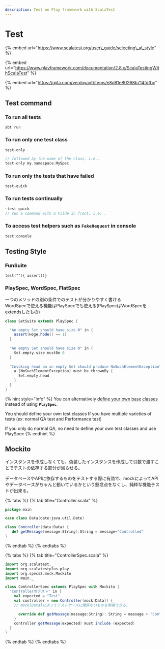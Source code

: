 ```yaml
---
description: Test on Play framework with ScalaTest
---
```


# Test

{% embed url="https://www.scalatest.org/user\_guide/selecting\_a\_style" %}

{% embed url="https://www.playframework.com/documentation/2.8.x/ScalaTestingWithScalaTest" %}

{% embed url="https://qiita.com/verdoyant/items/e8d81e80268b714fdfbc" %}



## Test command

### To run all tests

```text
sbt run
```

### To run only one test class

```scala
test-only 

// followed by the name of the class, i.e., 
test-only my.namespace.MySpec.
```

### To run only the tests that have failed

```text
test-quick
```

### To run tests continually

```scala
~test-quick
// run a command with a tilde in front, i.e. .
```

### To access test helpers such as `FakeRequest` in console

```scala
test:console
```

## Testing Style

### FunSuite

```text
test(""){ assert()}
```

###  PlaySpec, WordSpec, FlatSpec

一つのメソッドの別の条件でのテストが分かりやすく書ける  
WordSpecで使える機能はPlaySpecでも使える\(PlaySpecはWordSpecをextendsしたもの\)

```scala
class SetSuite extends PlaySpec {

  "An empty Set should have size 0" in {
    assert(Hoge.hode() == 1)
  }
  
  "An empty Set should have size 0" in {
    Set.empty.size mustBe 0
  }
  
  "Invoking head on an empty Set should produce NoSuchElementException"  in {
    a [NoSuchElementException] must be thrownBy {
      Set.empty.head
    }
  }
}
```

{% hint style="info" %}
You can alternatively [define your own base classes](http://scalatest.org/user_guide/defining_base_classes) instead of using **`PlaySpec`**.

You should define your own test classes If you have multiple varieties of tests \(ex: normal QA test and Performance test\)

If you only do normal QA, no need to define your own test classes and use PlaySpec
{% endhint %}

## Mockito

インスタンスを作成しなくても、偽装したインスタンスを作成して引数で渡すことでテストの依存する部分が減らせる。

データベースやAPIに依存するものをテストする際に有効で、mockによってAPIやデータベースがちゃんと動いているかという懸念点をなくし、純粋な機能テストが出来る。

{% tabs %}
{% tab title="Controller.scala" %}
```scala
package main

case class Data(date:java.util.Date)

class Controller(data:Data) {
   def getMessage(message:String):String = message+"Controlled"
}
```
{% endtab %}
{% endtabs %}

{% tabs %}
{% tab title="ControllerSpec.scala" %}
```scala
import org.scalatest._
import org.scalatestplus.play._
import org.specs2.mock.Mockito
import main._

class ControllerSpec extends PlaySpec with Mockito {
  "Controllerのテスト" in {
    val expected = "Test"
    val controller = new Controller(mock[Data]) {　
    // mock[Data]によってテストケースに関係ないものを無視できる。

      override def getMessage(message:String): String = message + "Controlled"
    }
    controller.getMessage(expected) must include (expected)
  }
}
```
{% endtab %}
{% endtabs %}

